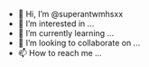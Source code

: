 - 👋 Hi, I’m @superantwmhsxx
- 👀 I’m interested in ...
- 🌱 I’m currently learning ...
- 💞️ I’m looking to collaborate on ...
- 📫 How to reach me ...

<!---
superantwmhsxx/superantwmhsxx is a ✨ special ✨ repository because its `README.md` (this file) appears on your GitHub profile.
You can click the Preview link to take a look at your changes.
--->

